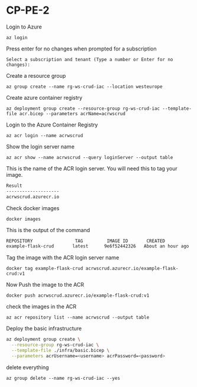 # CP-PE-2



Login to Azure

    az login

Press enter for no changes when prompted for a subscription


    Select a subscription and tenant (Type a number or Enter for no changes): 


Create a resource group

    az group create --name rg-ws-crud-iac --location westeurope

Create azure container registry

    az deployment group create --resource-group rg-ws-crud-iac --template-file acr.bicep --parameters acrName=acrwscrud


Login to the Azure Container Registry

    az acr login --name acrwscrud

Show the login server name

    az acr show --name acrwscrud --query loginServer --output table

This is the name of the ACR login server. You will need this to tag your image.

```bash
Result
--------------------
acrwscrud.azurecr.io
```

Check docker images

    docker images

This is the output of the command

```bash
REPOSITORY                TAG         IMAGE ID       CREATED             SIZE
example-flask-crud       latest      9e6f52442326   About an hour ago   169MB
```


Tag the image with the ACR login server name

    docker tag example-flask-crud acrwscrud.azurecr.io/example-flask-crud:v1


Now Push the image to the ACR

    docker push acrwscrud.azurecr.io/example-flask-crud:v1


check the images in the ACR

    az acr repository list --name acrwscrud --output table

Deploy the basic infrastructure




```bash
az deployment group create \
  --resource-group rg-ws-crud-iac \
  --template-file ./infra/basic.bicep \
  --parameters acrUsername=<username> acrPassword=<password>
```

delete everything

    az group delete --name rg-ws-crud-iac --yes



